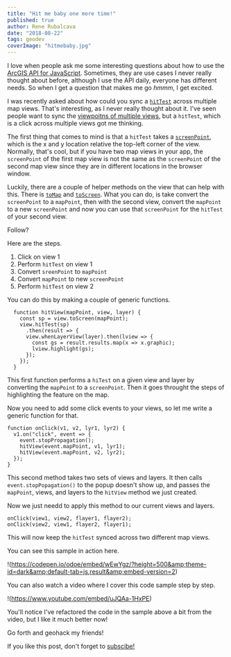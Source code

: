 ```yaml
---
title: "Hit me baby one more time!"
published: true
author: Rene Rubalcava
date: "2018-08-22"
tags: geodev
coverImage: "hitmebaby.jpg"
---
```


I love when people ask me some interesting questions about how to use the [ArcGIS API for JavaScript](https://developers.arcgis.com/javascript/). Sometimes, they are use cases I never really thought about before, although I use the API daily, everyone has different needs. So when I get a question that makes me go _hmmm_, I get excited.

I was recently asked about how could you sync a [`hitTest`](https://developers.arcgis.com/javascript/latest/api-reference/esri-views-MapView.html#hitTest) across multiple map views. That's interesting, as I never really thought about it. I've seen people want to sync the [viewpoitns of multiple views](https://developers.arcgis.com/javascript/latest/sample-code/views-synchronize/index.html), but a `hitTest`, which is a click across multiple views got me thinking.

The first thing that comes to mind is that a `hitTest` takes a [`screenPoint`](https://developers.arcgis.com/javascript/latest/api-reference/esri-geometry-ScreenPoint.html), which is the x and y location relative the top-left corner of the view. Normally, that's cool, but if you have two map views in your app, the `screenPoint` of the first map view is not the same as the `screenPoint` of the second map view since they are in different locations in the browser window.

Luckily, there are a couple of helper methods on the view that can help with this. There is [`toMap`](https://developers.arcgis.com/javascript/latest/api-reference/esri-views-MapView.html#toMap) and [`toScreen`](https://developers.arcgis.com/javascript/latest/api-reference/esri-views-MapView.html#toScreen). What you can do, is take convert the `screenPoint` to a `mapPoint`, then with the second view, convert the `mapPoint` to a new `screenPoint` and now you can use that `screenPoint` for the `hitTest` of your second view.

Follow?

Here are the steps.

1. Click on view 1
2. Perform `hitTest` on view 1
3. Convert `sreenPoint` to `mapPoint`
4. Convert `mapPoint` to new `screenPoint`
5. Perform `hitTest` on view 2

You can do this by making a couple of generic functions.

```
  function hitView(mapPoint, view, layer) {
    const sp = view.toScreen(mapPoint);
    view.hitTest(sp)
      .then(result => {
      view.whenLayerView(layer).then(lview => {
        const gs = result.results.map(x => x.graphic);
        lview.highlight(gs);
      });
    });
  }
```

This first function performs a `hiTest` on a given view and layer by converting the `mapPoint` to a `screenPoint`. Then it goes throught the steps of highlighting the feature on the map.

Now you need to add some click events to your views, so let me write a generic function for that.

```
function onClick(v1, v2, lyr1, lyr2) {
  v1.on("click", event => {
    event.stopPropagation();
    hitView(event.mapPoint, v1, lyr1);
    hitView(event.mapPoint, v2, lyr2);
  });
}
```

This second method takes two sets of views and layers. It then calls `event.stopPopagation()` to the popup doesn't show up, and passes the `mapPoint`, views, and layers to the `hitView` method we just created.

Now we just needd to apply this method to our current views and layers.

```
onClick(view1, view2, flayer1, flayer2);
onClick(view2, view1, flayer2, flayer1);
```

This will now keep the `hitTest` synced across two different map views.

You can see this sample in action here.

!(https://codepen.io/odoe/embed/wEwYgz/?height=500&amp;theme-id=dark&amp;default-tab=js,result&amp;embed-version=2)

You can also watch a video where I cover this code sample step by step.

!(https://www.youtube.com/embed/uJQAa-1HxPE)

You'll notice I've refactored the code in the sample above a bit from the video, but I like it much better now!

Go forth and geohack my friends!

If you like this post, don't forget to [subscibe!](http://odoe.net/blog/sign-up/)

